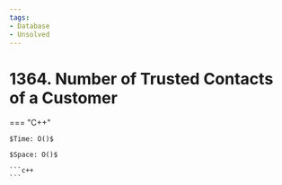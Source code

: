 ```yaml
---
tags:
- Database
- Unsolved
---
```



# 1364. Number of Trusted Contacts of a Customer

=== "C++"

    $Time: O()$

    $Space: O()$

    ```c++
    ```